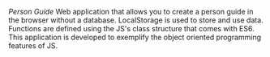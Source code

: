 *Person Guide*
Web application that allows you to create a person guide in the browser without a database.
LocalStorage is used to store and use data.
Functions are defined using the JS's class structure that comes with ES6.
This application is developed to exemplify the object oriented programming features of JS.